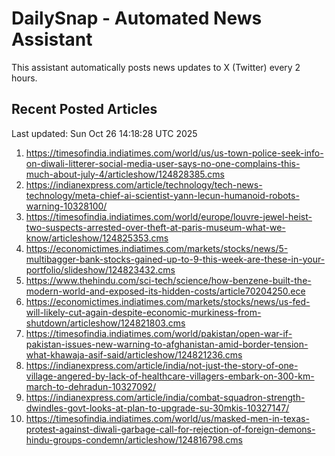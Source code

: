 # DailySnap - Automated News Assistant

This assistant automatically posts news updates to X (Twitter) every 2 hours.

## Recent Posted Articles

Last updated: Sun Oct 26 14:18:28 UTC 2025

1. https://timesofindia.indiatimes.com/world/us/us-town-police-seek-info-on-diwali-litterer-social-media-user-says-no-one-complains-this-much-about-july-4/articleshow/124828385.cms
2. https://indianexpress.com/article/technology/tech-news-technology/meta-chief-ai-scientist-yann-lecun-humanoid-robots-warning-10328100/
3. https://timesofindia.indiatimes.com/world/europe/louvre-jewel-heist-two-suspects-arrested-over-theft-at-paris-museum-what-we-know/articleshow/124825353.cms
4. https://economictimes.indiatimes.com/markets/stocks/news/5-multibagger-bank-stocks-gained-up-to-9-this-week-are-these-in-your-portfolio/slideshow/124823432.cms
5. https://www.thehindu.com/sci-tech/science/how-benzene-built-the-modern-world-and-exposed-its-hidden-costs/article70204250.ece
6. https://economictimes.indiatimes.com/markets/stocks/news/us-fed-will-likely-cut-again-despite-economic-murkiness-from-shutdown/articleshow/124821803.cms
7. https://timesofindia.indiatimes.com/world/pakistan/open-war-if-pakistan-issues-new-warning-to-afghanistan-amid-border-tension-what-khawaja-asif-said/articleshow/124821236.cms
8. https://indianexpress.com/article/india/not-just-the-story-of-one-village-angered-by-lack-of-healthcare-villagers-embark-on-300-km-march-to-dehradun-10327092/
9. https://indianexpress.com/article/india/combat-squadron-strength-dwindles-govt-looks-at-plan-to-upgrade-su-30mkis-10327147/
10. https://timesofindia.indiatimes.com/world/us/masked-men-in-texas-protest-against-diwali-garbage-call-for-rejection-of-foreign-demons-hindu-groups-condemn/articleshow/124816798.cms
